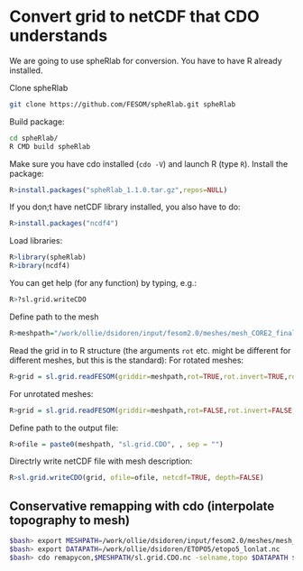 Convert grid to netCDF that CDO understands
===========================================

We are going to use spheRlab for conversion. You have to have R already installed.

Clone spheRlab

```bash
git clone https://github.com/FESOM/spheRlab.git spheRlab
```
Build package:
```bash
cd spheRlab/
R CMD build spheRlab
```
Make sure you have cdo installed (`cdo -V`) and launch R (type `R`).
Install the package:
```R
R>install.packages("spheRlab_1.1.0.tar.gz",repos=NULL)
```
If you don;t have netCDF library installed, you also have to do:

```R
R>install.packages("ncdf4")
```

Load libraries:
```R
R>library(spheRlab)
R>ibrary(ncdf4)
```
You can get help (for any function) by typing, e.g.:
```R
R>?sl.grid.writeCDO
```

Define path to the mesh
```R
R>meshpath="/work/ollie/dsidoren/input/fesom2.0/meshes/mesh_CORE2_final/"
```
Read the grid in to R structure (the arguments `rot` etc. might be different for different meshes, but this is the standard):
For rotated meshes:
```R
R>grid = sl.grid.readFESOM(griddir=meshpath,rot=TRUE,rot.invert=TRUE,rot.abg=c(50,15,-90))
```
For unrotated meshes:
```R
R>grid = sl.grid.readFESOM(griddir=meshpath,rot=FALSE,rot.invert=FALSE,rot.abg=c(0,0,0), threeD=FALSE)
```
Define path to the output file:
```R
R>ofile = paste0(meshpath, "sl.grid.CDO", , sep = "")
```
Directrly write netCDF file with mesh description:
```R
R>sl.grid.writeCDO(grid, ofile=ofile, netcdf=TRUE, depth=FALSE)
```

Conservative remapping with cdo (interpolate topography to mesh)
---------------------------------------------------------------
```bash
$bash> export MESHPATH=/work/ollie/dsidoren/input/fesom2.0/meshes/mesh_CORE2_final/
$bash> export DATAPATH=/work/ollie/dsidoren/ETOPO5/etopo5_lonlat.nc
$bash> cdo remapycon,$MESHPATH/sl.grid.CDO.nc -selname,topo $DATAPATH $MESHPATH/topo.nc
```